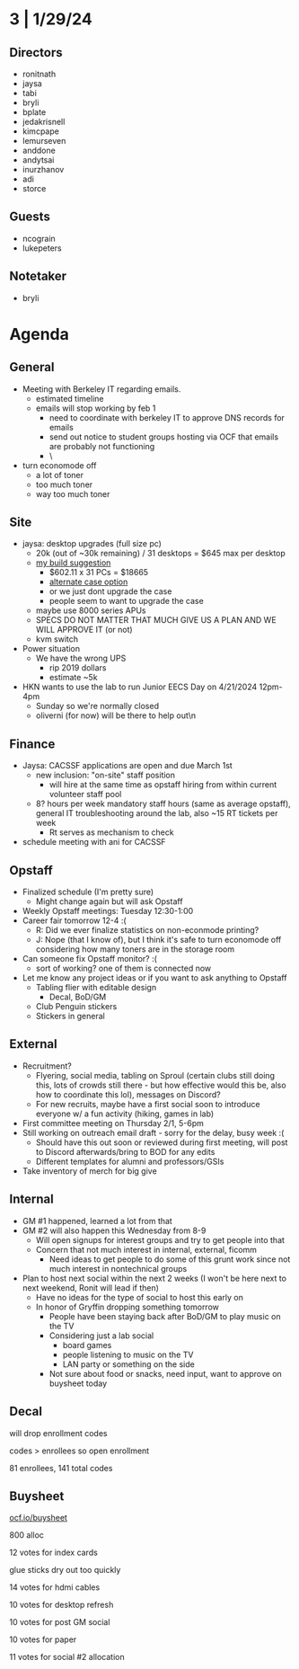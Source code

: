 # 3 | 1/29/24

## Directors

* ronitnath
* jaysa
* tabi
* bryli
* bplate
* jedakrisnell
* kimcpape
* lemurseven
* anddone
* andytsai
* inurzhanov
* adi
* storce

## Guests

* ncograin
* lukepeters

## Notetaker

* bryli

# Agenda

## General

* Meeting with Berkeley IT regarding emails.
  * estimated timeline
  * emails will stop working by feb 1
    * need to coordinate with berkeley IT to approve DNS records for emails
    * send out notice to student groups hosting via OCF that emails are probably not functioning
    * \
* turn economode off
  * a lot of toner
  * too much toner
  * way too much toner 

## Site

* jaysa: desktop upgrades (full size pc)
  * 20k (out of \~30k remaining) / 31 desktops = $645 max per desktop
  * [my build suggestion](https://pcpartpicker.com/list/RJzgKX)
    * $602.11 x 31 PCs = $18665
    * [alternate case option](https://www.amazon.com/dp/B09T73JG49?tag=pcpapi-20&linkCode=ogi&th=1)
    * or we just dont upgrade the case
    * people seem to want to upgrade the case
  * maybe use 8000 series APUs
  * SPECS DO NOT MATTER THAT MUCH GIVE US A PLAN AND WE WILL APPROVE IT (or not)
  * kvm switch
* Power situation
  * We have the wrong UPS
    * rip 2019 dollars
    * estimate \~5k
* HKN wants to use the lab to run Junior EECS Day on 4/21/2024 12pm-4pm
  * Sunday so we're normally closed
  * oliverni (for now) will be there to help out\n

## Finance

* Jaysa: CACSSF applications are open and due March 1st
  * new inclusion: "on-site" staff position
    * will hire at the same time as opstaff hiring from within current volunteer staff pool
  * 8? hours per week mandatory staff hours (same as average opstaff), general IT troubleshooting around the lab, also \~15 RT tickets per week
    * Rt serves as mechanism to check
* schedule meeting with ani for CACSSF

## Opstaff

* Finalized schedule (I'm pretty sure)
  * Might change again but will ask Opstaff
* Weekly Opstaff meetings: Tuesday 12:30-1:00
* Career fair tomorrow 12-4 :(
  * R: Did we ever finalize statistics on non-econmode printing?
  * J: Nope (that I know of), but I think it's safe to turn economode off considering how many toners are in the storage room
* Can someone fix Opstaff monitor? :(
  * sort of working? one of them is connected now
* Let me know any project ideas or if you want to ask anything to Opstaff
  * Tabling flier with editable design
    * Decal, BoD/GM
  * Club Penguin stickers
  * Stickers in general

## External

* Recruitment?
  * Flyering, social media, tabling on Sproul (certain clubs still doing this, lots of crowds still there - but how effective would this be, also how to coordinate this lol), messages on Discord?
  * For new recruits, maybe have a first social soon to introduce everyone w/ a fun activity (hiking, games in lab)
* First committee meeting on Thursday 2/1, 5-6pm
* Still working on outreach email draft - sorry for the delay, busy week :(
  * Should have this out soon or reviewed during first meeting, will post to Discord afterwards/bring to BOD for any edits
  * Different templates for alumni and professors/GSIs
* Take inventory of merch for big give

## Internal 

* GM #1 happened, learned a lot from that
* GM #2 will also happen this Wednesday from 8-9
  * Will open signups for interest groups and try to get people into that
  * Concern that not much interest in internal, external, ficomm
    * Need ideas to get people to do some of this grunt work since not much interest in nontechnical groups
* Plan to host next social within the next 2 weeks (I won't be here next to next weekend, Ronit will lead if then)
  * Have no ideas for the type of social to host this early on
  * In honor of Gryffin dropping something tomorrow
    * People have been staying back after BoD/GM to play music on the TV
    * Considering just a lab social
      *  board games
      * people listening to music on the TV
      * LAN party or something on the side
    * Not sure about food or snacks, need input, want to approve on buysheet today

## Decal

will drop enrollment codes

codes > enrollees so open enrollment

81 enrollees, 141 total codes

## Buysheet

[ocf.io/buysheet](https://ocf.io/buysheet)

800 alloc


12 votes for index cards

glue sticks dry out too quickly

14 votes for hdmi cables

10 votes for desktop refresh

10 votes for post GM social

10 votes for paper

11 votes for social #2 allocation